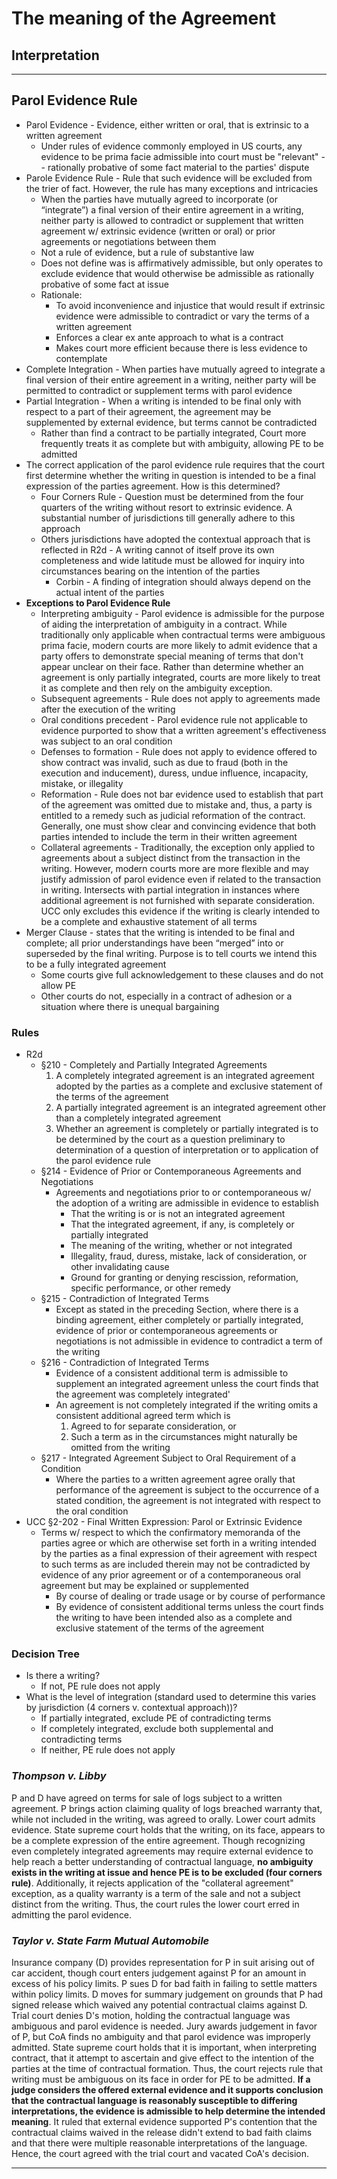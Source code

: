 # The meaning of the Agreement

## Interpretation

---

## Parol Evidence Rule

* Parol Evidence - Evidence, either written or oral, that is extrinsic to a written agreement
  * Under rules of evidence commonly employed in US courts, any evidence to be prima facie admissible into court must be "relevant" -- rationally probative of some fact material to the parties' dispute
* Parole Evidence Rule - Rule that such evidence will be excluded from the trier of fact. However, the rule has many exceptions and intricacies
  * When the parties have mutually agreed to incorporate (or “integrate”) a final version of their entire agreement in a writing, neither party is allowed to contradict or supplement that written agreement w/ extrinsic evidence (written or oral) or prior agreements or negotiations between them
  * Not a rule of evidence, but a rule of substantive law
  * Does not define was is affirmatively admissible, but only operates to exclude evidence that would otherwise be admissible as rationally probative of some fact at issue
  * Rationale:
    * To avoid inconvenience and injustice that would result if extrinsic evidence were admissible to contradict or vary the terms of a written agreement
    * Enforces a clear ex ante approach to what is a contract
    * Makes court more efficient because there is less evidence to contemplate
* Complete Integration - When parties have mutually agreed to integrate a final version of their entire agreement in a writing, neither party will be permitted to contradict or supplement terms with parol evidence
* Partial Integration - When a writing is intended to be final only with respect to a part of their agreement, the agreement may be supplemented by external evidence, but terms cannot be contradicted
  * Rather than find a contract to be partially integrated, Court more frequently treats it as complete but with ambiguity, allowing PE to be admitted
* The correct application of the parol evidence rule requires that the court first determine whether the writing in question is intended to be a final expression of the parties agreement. How is this determined?
  * Four Corners Rule - Question must be determined from the four quarters of the writing without resort to extrinsic evidence. A substantial number of jurisdictions till generally adhere to this approach
  * Others jurisdictions have adopted the contextual approach that is reflected in R2d - A writing cannot of itself prove its own completeness and wide latitude must be allowed for inquiry into circumstances bearing on the intention of the parties
    * Corbin - A finding of integration should always depend on the actual intent of the parties
* **Exceptions to Parol Evidence Rule**
  * Interpreting ambiguity - Parol evidence is admissible for the purpose of aiding the interpretation of ambiguity in a contract. While traditionally only applicable when contractual terms were ambiguous prima facie, modern courts are more likely to admit evidence that a party offers to demonstrate special meaning of terms that don't appear unclear on their face. Rather than determine whether an agreement is only partially integrated, courts are more likely to treat it as complete and then rely on the ambiguity exception.
  * Subsequent agreements - Rule does not apply to agreements made after the execution of the writing
  * Oral conditions precedent - Parol evidence rule not applicable to evidence purported to show that a written agreement's effectiveness was subject to an oral condition
  * Defenses to formation - Rule does not apply to evidence offered to show contract was invalid, such as due to fraud (both in the execution and inducement), duress, undue influence, incapacity, mistake, or illegality
  * Reformation - Rule does not bar evidence used to establish that part of the agreement was omitted due to mistake and, thus, a party is entitled to a remedy such as judicial reformation of the contract. Generally, one must show clear and convincing evidence that both parties intended to include the term in their written agreement
  * Collateral agreements - Traditionally, the exception only applied to agreements about a subject distinct from the transaction in the writing. However, modern courts more are more flexible and may justify admission of parol evidence even if related to the transaction in writing. Intersects with partial integration in instances where additional agreement is not furnished with separate consideration. UCC only excludes this evidence if the writing is clearly intended to be a complete and exhaustive statement of all terms
* Merger Clause - states that the writing is intended to be final and complete; all prior understandings have been “merged” into or superseded by the final writing. Purpose is to tell courts we intend this to be a fully integrated agreement
  * Some courts give full acknowledgement to these clauses and do not allow PE
  * Other courts do not, especially in a contract of adhesion or a situation where there is unequal bargaining

### Rules

* R2d
  * §210 - Completely and Partially Integrated Agreements
    1. A completely integrated agreement is an integrated agreement adopted by the parties as a complete and exclusive statement of the terms of the agreement
    1. A partially integrated agreement is an integrated agreement other than a completely integrated agreement
    1. Whether an agreement is completely or partially integrated is to be determined by the court as a question preliminary to determination of a question of interpretation or to application of the parol evidence rule
  * §214 - Evidence of Prior or Contemporaneous Agreements and Negotiations
    * Agreements and negotiations prior to or contemporaneous w/ the adoption of a writing are admissible in evidence to establish
      * That the writing is or is not an integrated agreement
      * That the integrated agreement, if any, is completely or partially integrated
      * The meaning of the writing, whether or not integrated
      * Illegality, fraud, duress, mistake, lack of consideration, or other invalidating cause
      * Ground for granting or denying rescission, reformation, specific performance, or other remedy
  * §215 - Contradiction of Integrated Terms
    * Except as stated in the preceding Section, where there is a binding agreement, either completely or partially integrated, evidence of prior or contemporaneous agreements or negotiations is not admissible in evidence to contradict a term of the writing
  * §216 - Contradiction of Integrated Terms
    * Evidence of a consistent additional term is admissible to supplement an integrated agreement unless the court finds that the agreement was completely integrated'
    * An agreement is not completely integrated if the writing omits a consistent additional agreed term which is
      1. Agreed to for separate consideration, or
      1. Such a term as in the circumstances might naturally be omitted from the writing
  * §217 - Integrated Agreement Subject to Oral Requirement of a Condition
    * Where the parties to a written agreement agree orally that performance of the agreement is subject to the occurrence of a stated condition, the agreement is not integrated with respect to the oral condition
* UCC §2-202 - Final Written Expression: Parol or Extrinsic Evidence
  * Terms w/ respect to which the confirmatory memoranda of the parties agree or which are otherwise set forth in a writing intended by the parties as a final expression of their agreement with respect to such terms as are included therein may not be contradicted by evidence of any prior agreement or of a contemporaneous oral agreement but may be explained or supplemented
    * By course of dealing or trade usage or by course of performance
    * By evidence of consistent additional terms unless the court finds the writing to have been intended also as a complete and exclusive statement of the terms of the agreement

### Decision Tree

* Is there a writing?
  * If not, PE rule does not apply
* What is the level of integration (standard used to determine this varies by jurisdiction (4 corners v. contextual approach))?
  * If partially integrated, exclude PE of contradicting terms
  * If completely integrated, exclude both supplemental and contradicting terms
  * If neither, PE rule does not apply

### *Thompson v. Libby*

P and D have agreed on terms for sale of logs subject to a written agreement. P brings action claiming quality of logs breached warranty that, while not included in the writing, was agreed to orally. Lower court admits evidence. State supreme court holds that the writing, on its face, appears to be a complete expression of the entire agreement. Though recognizing even completely integrated agreements may require external evidence to help reach a better understanding of contractual language, **no ambiguity exists in the writing at issue and hence PE is to be excluded (four corners rule)**. Additionally, it rejects  application of the "collateral agreement" exception, as a quality warranty is a term of the sale and not a subject distinct from the writing. Thus, the court rules the lower court erred in admitting the parol evidence.

### *Taylor v. State Farm Mutual Automobile*

Insurance company (D) provides representation for P in suit arising out of car accident, though court enters judgement against P for an amount in excess of his policy limits. P sues D for bad faith in failing to settle matters within policy limits. D moves for summary judgement on grounds that P had signed release which waived any potential contractual claims against D. Trial court denies D's motion, holding the contractual language was ambiguous and parol evidence is needed. Jury awards judgement in favor of P, but CoA finds no ambiguity and that parol evidence was improperly admitted. State supreme court holds that it is important, when interpreting contract, that it attempt to ascertain and give effect to the intention of the parties at the time of contractual formation. Thus, the court rejects rule that writing must be ambiguous on its face in order for PE to be admitted. **If a judge considers the offered external evidence and it supports conclusion that the contractual language is reasonably susceptible to differing interpretations, the evidence is admissible to help determine the intended meaning**. It ruled that external evidence supported P's contention that the contractual claims waived in the release didn't extend to bad faith claims and that there were multiple reasonable interpretations of the language. Hence, the court agreed with the trial court and vacated CoA's decision.

---